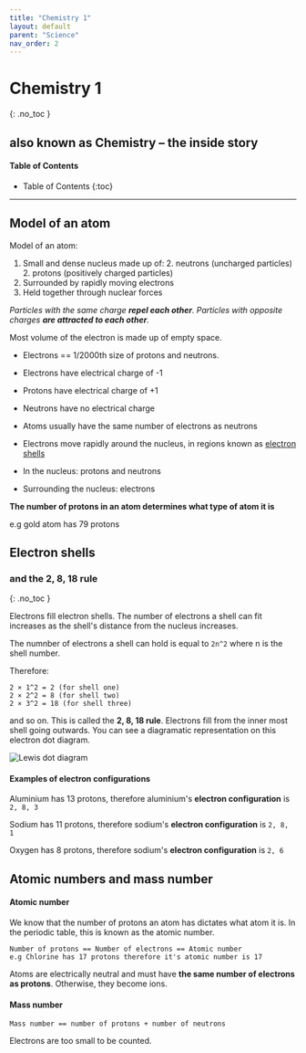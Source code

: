 ```yaml
---
title: "Chemistry 1"
layout: default
parent: "Science"
nav_order: 2
---
```


# Chemistry 1
{: .no_toc }
## also known as Chemistry – the inside story

<label class="label label-blue">

#### Table of Contents
* Table of Contents
{:toc}

***

## Model of an atom

Model of an atom:

1. Small and dense nucleus made up of:
    2. neutrons (uncharged particles)
    2. protons (positively charged particles)
1. Surrounded by rapidly moving electrons
1. Held together through nuclear forces

*Particles with the same charge **repel each other**.*
*Particles with opposite charges **are attracted to each other**.*

Most volume of the electron is made up of empty space.

* Electrons == 1/2000th size of protons and neutrons.
* Electrons have electrical charge of -1
* Protons have electrical charge of +1
* Neutrons have no electrical charge
* Atoms usually have the same number of electrons as neutrons
* Electrons move rapidly around the nucleus, in regions known as [electron shells](#electron-shells)

* In the nucleus: protons and neutrons
* Surrounding the nucleus: electrons

**The number of protons in an atom determines what type of atom it is**

e.g gold atom has 79 protons

## Electron shells
### and the 2, 8, 18 rule
{: .no_toc }

Electrons fill electron shells. The number of electrons a shell can fit increases as the shell's distance from the nucleus increases.

The numnber of electrons a shell can hold is equal to `2n^2` where n is the shell number.

Therefore:
```
2 × 1^2 = 2 (for shell one)
2 × 2^2 = 8 (for shell two)
2 × 3^2 = 18 (for shell three)
```
and so on. This is called the **2, 8, 18 rule**. Electrons fill from the inner most shell going outwards. You can see a diagramatic representation on this electron dot diagram.

![Lewis dot diagram](https://wellnessadvocate.com/images/elements/Sodium_Orbit.gif)

#### Examples of electron configurations

Aluminium has 13 protons, therefore aluminium's **electron configuration** is `2, 8, 3`

Sodium has 11 protons, therefore sodium's **electron configuration** is `2, 8, 1`

Oxygen has 8 protons, therefore sodium's **electron configuration** is `2, 6`

## Atomic numbers and mass number

#### Atomic number

We know that the number of protons an atom has dictates what atom it is. In the periodic table, this is known as the atomic number.

```
Number of protons == Number of electrons == Atomic number
e.g Chlorine has 17 protons therefore it's atomic number is 17
```

Atoms are electrically neutral and must have **the same number of electrons as protons**. Otherwise, they become ions.

#### Mass number

```
Mass number == number of protons + number of neutrons
```

Electrons are too small to be counted.






